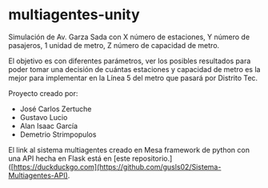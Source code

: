 # multiagentes-unity

Simulación de Av. Garza Sada con X número de estaciones, Y número de pasajeros, 1 unidad de metro, Z número de capacidad de metro. 

El objetivo es con diferentes parámetros, ver los posibles resultados para poder tomar una decisión de cuántas estaciones y capacidad de metro es la mejor para implementar en la Línea 5 del metro que pasará por Distrito Tec. 

Proyecto creado por: 

- José Carlos Zertuche  
- Gustavo Lucio
- Alan Isaac García
- Demetrio Strimpopulos

El link al sistema multiagentes creado en Mesa framework de python con una API hecha en Flask está en [este repositorio.]([https://duckduckgo.com](https://github.com/gusls02/Sistema-Multiagentes-API).
